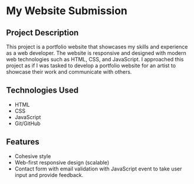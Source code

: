 # My Website Submission

## Project Description
This project is a portfolio website that showcases my skills and experience as a web developer. The website is responsive and designed with modern web technologies such as HTML, CSS, and JavaScript. I approached this project as if I was tasked to develop a portfolio website for an artist to showcase their work and communicate with others.

## Technologies Used
- HTML
- CSS
- JavaScript
- Git/GitHub

## Features
- Cohesive style
- Web-first responsive design (scalable)
- Contact form with email validation with JavaScript event to take user input and provide feedback.
